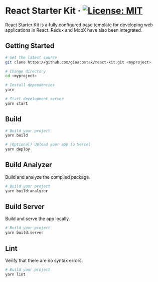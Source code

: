 # React Starter Kit · [![License: MIT](https://img.shields.io/badge/License-MIT-yellow.svg?style=flat-square)](https://opensource.org/licenses/MIT)

React Starter Kit is a fully configured base template for developing web applications in React. Redux and MobX have also been integrated.

## Getting Started

```bash
# Get the latest source
git clone https://github.com/gioacostax/react-kit.git <myproject>

# Change directory
cd <myproject>

# Install dependencies
yarn

# Start development server
yarn start
```

## Build

```bash
# Build your project
yarn build

# (Optional) Upload your app to Vercel
yarn deploy
```

## Build Analyzer
Build and analyze the compiled package.

```bash
# Build your project
yarn build:analyzer
```

## Build Server
Build and serve the app locally.

```bash
# Build your project
yarn build:server
```

## Lint
Verify that there are no syntax errors.

```bash
# Build your project
yarn lint
